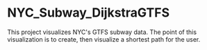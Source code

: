 # NYC_Subway_DijkstraGTFS
This project visualizes NYC's GTFS subway data. The point of this visualization is to create, then visualize a shortest path for the user.
